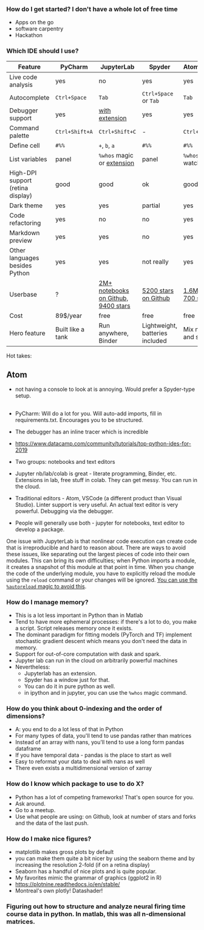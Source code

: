 
### How do I get started? I don't have a whole lot of free time

 * Apps on the go
 * software carpentry
 * Hackathon
 
### Which IDE should I use?

Feature | PyCharm | JupyterLab | Spyder | Atom/Hydrogen 
--- | --- | --- | --- | --- 
Live code analysis | yes | no | yes | yes
Autocomplete | `Ctrl+Space` | `Tab` | `Ctrl+Space` or `Tab` | `Tab`
Debugger support | yes | [with extension](https://github.com/jupyterlab/debugger) | yes | yes 
Command palette |  `Ctrl+Shift+A` | `Ctrl+Shift+C` | - | `Ctrl+Shift+P`
Define cell | `#%%` | `+`, `b`, `a` | `#%%` | `#%%`
List variables | panel | `%whos` magic or [extension](https://github.com/lckr/jupyterlab-variableInspector) | panel | `%whos` magic, watches
High-DPI support (retina display) | good | good | ok | good
Dark theme | yes | yes | partial | yes
Code refactoring | yes | no | no | yes
Markdown preview | yes | yes | no | yes
Other languages besides Python | yes | yes | not really | yes
Userbase | ? | [2M+ notebooks on Github, 9400 stars](https://blog.jupyter.org/jupyterlab-is-ready-for-users-5a6f039b8906) | [5200 stars on Github](https://github.com/spyder-ide/spyder) | [1.6M installs, 700 stars](https://atom.io/packages/hydrogen)
Cost | 89$/year | free | free | free
Hero feature | Built like a tank | Run anywhere, Binder | Lightweight, batteries included | Mix notebooks and scripts 

Hot takes:

## Atom

* not having a console to look at is annoying. Would prefer a Spyder-type setup.

## 
* PyCharm: Will do a lot for you. Will auto-add imports, fill in requirements.txt. Encourages you to be structured.
* The debugger has an inline tracer which is incredible

* https://www.datacamp.com/community/tutorials/top-python-ides-for-2019
* Two groups: notebooks and text editors
* Jupyter nb/lab/colab is great - literate programming, Binder, etc. Extensions in lab, free stuff in colab. They can get messy. You can run in the cloud.
* Traditional editors - Atom, VSCode (a different product than Visual Studio). Linter support is very useful. An actual text editor is very powerful. Debugging via the debugger.
* People will generally use both - jupyter for notebooks, text editor to develop a package.

One issue with JupyterLab is that nonlinear code execution can create code that is irreproducible and hard to reason about. There are ways to avoid these issues, like separating out the largest pieces of code into their own modules. This can bring its own difficulties; when Python imports a module, it creates a snapshot of this module at that point in time. When you change the code of the underlying module, you have to explicitly reload the module using the `reload` command or your changes will be ignored. [You can use the `%autoreload` magic to avoid this](https://blog.godatadriven.com/write-less-terrible-notebook-code).  

### How do I manage memory?

* This is a lot less important in Python than in Matlab
* Tend to have more ephemeral processes: if there's a lot to do, you make a script. Script releases memory once it exists.
* The dominant paradigm for fitting models (PyTorch and TF) implement stochastic gradient descent which means you don't need the data in memory.
* Support for out-of-core computation with dask and spark.
* Jupyter lab can run in the cloud on arbitrarily powerful machines
* Nevertheless:
    * Jupyterlab has an extension.
    * Spyder has a window just for that.
    * You can do it in pure python as well.
    * in ipython and in jupyter, you can use the `%whos` magic command.

### How do you think about 0-indexing and the order of dimensions?

* A: you end to do a lot less of that in Python
* For many types of data, you'll tend to use pandas rather than matrices
* Instead of an array with nans, you'll tend to use a long form pandas dataframe
* If you have temporal data - pandas is the place to start as well
* Easy to reformat your data to deal with nans as well
* There even exists a multidimensional version of xarray

### How do I know which package to use to do X?

* Python has a lot of competing frameworks! That's open source for you.
* Ask around.
* Go to a meetup.
* Use what people are using: on Github, look at number of stars and forks and the data of the last push.

### How do I make nice figures?

* matplotlib makes gross plots by default
* you can make them quite a bit nicer by using the seaborn theme and by increasing the resolution 2-fold (if on a retina display)
* Seaborn has a handful of nice plots and is quite popular.
* My favorites mimic the grammar of graphics (ggplot2 in R)
* https://plotnine.readthedocs.io/en/stable/
* Montreal's own plotly! Datashader!

### Figuring out how to structure and analyze neural firing time course data in python. In matlab, this was all n-dimensional matrices.

